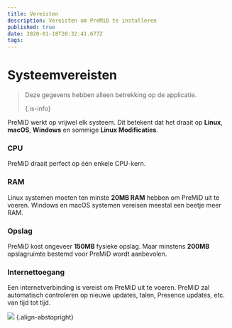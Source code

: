 ```yaml
---
title: Vereisten
description: Vereisten om PreMiD te installeren
published: true
date: 2020-01-18T20:32:41.677Z
tags:
---
```


# Systeemvereisten

> Deze gegevens hebben alleen betrekking op de applicatie. 
> 
> {.is-info}

PreMiD werkt op vrijwel elk systeem. Dit betekent dat het draait op **Linux**, **macOS**, **Windows** en sommige **Linux Modificaties**.

### CPU
PreMiD draait perfect op één enkele CPU-kern.

### RAM
Linux systemen moeten ten minste **20MB RAM** hebben om PreMiD uit te voeren. Windows en macOS systemen vereisen meestal een beetje meer RAM.

### Opslag
PreMiD kost ongeveer **150MB** fysieke opslag. Maar minstens **200MB** opslagruimte bestemd voor PreMiD wordt aanbevolen.

### Internettoegang
Een internetverbinding is vereist om PreMiD uit te voeren. PreMiD zal automatisch controleren op nieuwe updates, talen, Presence updates, etc. van tijd tot tijd.

![](https://a.icons8.com/ViUXyjOj/f4tFww/svg.svg) {.align-abstopright}